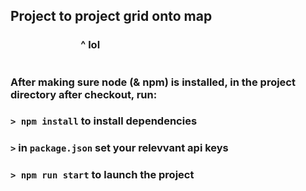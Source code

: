 ## Project to project grid onto map

### &nbsp;&nbsp;&nbsp;&nbsp;&nbsp;&nbsp;&nbsp;&nbsp;&nbsp;&nbsp;&nbsp;&nbsp;&nbsp;&nbsp;&nbsp;&nbsp;&nbsp;&nbsp;&nbsp;&nbsp;&nbsp;&nbsp;&nbsp;&nbsp;&nbsp;&nbsp;&nbsp;&nbsp;&nbsp;^ lol

#

### After making sure node (& npm) is installed, in the project directory after checkout, run:

### `> npm install` to install dependencies

### `>` in `package.json` set your relevvant api keys

### `> npm run start` to launch the project
